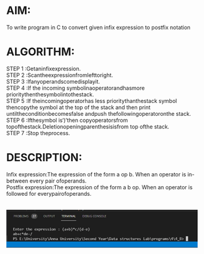# AIM:
To write program in C to convert given infix expression to postfix notation

# ALGORITHM:<br>
STEP 1 :Getaninfixexpression.<br>
STEP 2 :Scantheexpressionfromlefttoright.<br>
STEP 3 :Ifanyoperandscomedisplayit.<br>
STEP 4 :If the incoming symbolinaoperatorandhasmore prioritythenthesymbolintothestack.<br>
STEP 5 :If theincomingoperatorhas less prioritythanthestack symbol thencopythe symbol at the
top of the stack and then print untiltheconditionbecomesfalse andpush thefollowingoperatoronthe stack.<br>
STEP 6 :Ifthesymbol is‘)’then copyoperatorsfrom topofthestack.Deletionopeningparenthesisisfrom top ofthe stack.<br>
STEP 7 :Stop theprocess.<br>

# DESCRIPTION:
Infix expression:The expression of the form a op b. When an operator is in-between every pair ofoperands.<br>
Postfix expression:The expression of the form a b op. When an operator is followed for everypairofoperands.<br><br><Br>
![alt text](https://github.com/DominicwalterLOF/DataStructure/blob/main/4/4_B/output_b.jpg?raw=true)
